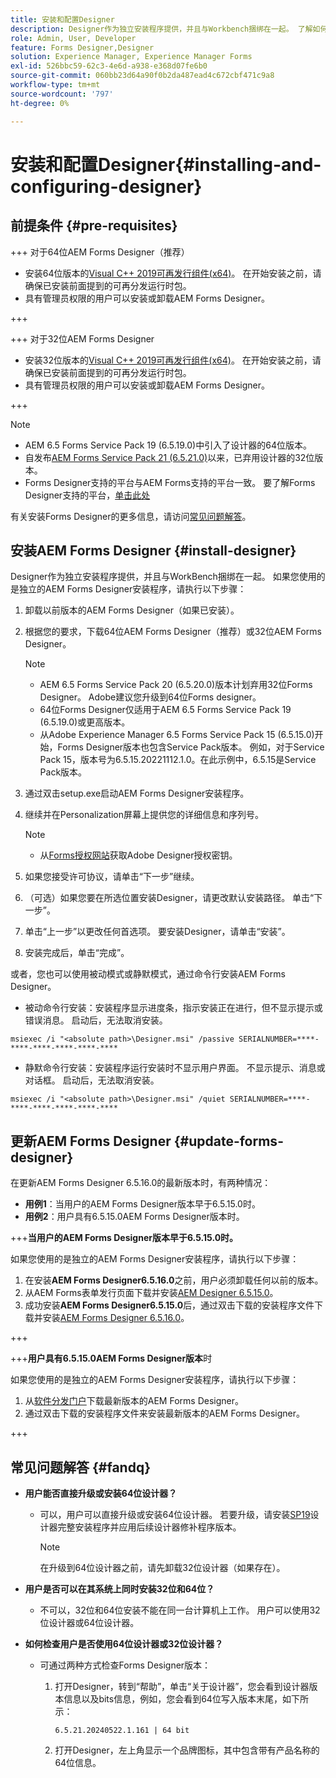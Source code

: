 ```yaml
---
title: 安装和配置Designer
description: Designer作为独立安装程序提供，并且与Workbench捆绑在一起。 了解如何安装独立的Designer。
role: Admin, User, Developer
feature: Forms Designer,Designer
solution: Experience Manager, Experience Manager Forms
exl-id: 526bbc59-62c3-4e6d-a938-e368d07fe6b0
source-git-commit: 060bb23d64a90f0b2da487ead4c672cbf471c9a8
workflow-type: tm+mt
source-wordcount: '797'
ht-degree: 0%

---
```


# 安装和配置Designer{#installing-and-configuring-designer}

## 前提条件 {#pre-requisites}

+++ 对于64位AEM Forms Designer（推荐）

* 安装64位版本的[Visual C++ 2019可再发行组件(x64)](https://learn.microsoft.com/en-us/cpp/windows/latest-supported-vc-redist?view=msvc-170)。 在开始安装之前，请确保已安装前面提到的可再分发运行时包。
* 具有管理员权限的用户可以安装或卸载AEM Forms Designer。

+++

+++ 对于32位AEM Forms Designer

* 安装32位版本的[Visual C++ 2019可再发行组件(x64)](https://learn.microsoft.com/en-us/cpp/windows/latest-supported-vc-redist?view=msvc-170)。 在开始安装之前，请确保已安装前面提到的可再分发运行时包。
* 具有管理员权限的用户可以安装或卸载AEM Forms Designer。

+++

>[!NOTE]
>
>* AEM 6.5 Forms Service Pack 19 (6.5.19.0)中引入了设计器的64位版本。
>* 自发布[AEM Forms Service Pack 21 (6.5.21.0)](https://experienceleague.adobe.com/zh-hans/docs/experience-manager-release-information/aem-release-updates/forms-updates/aem-forms-releases)以来，已弃用设计器的32位版本。
> * Forms Designer支持的平台与AEM Forms支持的平台一致。 要了解Forms Designer支持的平台，[单击此处](/help/sites-deploying/technical-requirements.md)

有关安装Forms Designer的更多信息，请访问[常见问题解答](#fandq)。

## 安装AEM Forms Designer {#install-designer}

Designer作为独立安装程序提供，并且与WorkBench捆绑在一起。 如果您使用的是独立的AEM Forms Designer安装程序，请执行以下步骤：

1. 卸载以前版本的AEM Forms Designer（如果已安装）。
1. 根据您的要求，下载64位AEM Forms Designer（推荐）或32位AEM Forms Designer。

   >[!NOTE]
   > 
   >* AEM 6.5 Forms Service Pack 20 (6.5.20.0)版本计划弃用32位Forms Designer。 Adobe建议您升级到64位Forms designer。
   >* 64位Forms Designer仅适用于AEM 6.5 Forms Service Pack 19 (6.5.19.0)或更高版本。
   >* 从Adobe Experience Manager 6.5 Forms Service Pack 15 (6.5.15.0)开始，Forms Designer版本也包含Service Pack版本。 例如，对于Service Pack 15，版本号为6.5.15.20221112.1.0。在此示例中，6.5.15是Service Pack版本。

1. 通过双击setup.exe启动AEM Forms Designer安装程序。
1. 继续并在Personalization屏幕上提供您的详细信息和序列号。

   >[!NOTE]
   >
   >* 从[Forms授权网站](https://licensing.adobe.com/)获取Adobe Designer授权密钥。

1. 如果您接受许可协议，请单击“下一步”继续。
1. （可选）如果您要在所选位置安装Designer，请更改默认安装路径。 单击“下一步”。
1. 单击“上一步”以更改任何首选项。 要安装Designer，请单击“安装”。
1. 安装完成后，单击“完成”。

或者，您也可以使用被动模式或静默模式，通过命令行安装AEM Forms Designer。

* 被动命令行安装：安装程序显示进度条，指示安装正在进行，但不显示提示或错误消息。 启动后，无法取消安装。

```shell
msiexec /i "<absolute path>\Designer.msi" /passive SERIALNUMBER=****-****-****-****-****-****
```

* 静默命令行安装：安装程序运行安装时不显示用户界面。 不显示提示、消息或对话框。 启动后，无法取消安装。

```shell
msiexec /i "<absolute path>\Designer.msi" /quiet SERIALNUMBER=****-****-****-****-****-****
```

## 更新AEM Forms Designer {#update-forms-designer}

在更新AEM Forms Designer 6.5.16.0的最新版本时，有两种情况：

* **用例1**：当用户的AEM Forms Designer版本早于6.5.15.0时。
* **用例2**：用户具有6.5.15.0AEM Forms Designer版本时。

+++**当用户的AEM Forms Designer版本早于6.5.15.0时。**

如果您使用的是独立的AEM Forms Designer安装程序，请执行以下步骤：

1. 在安装&#x200B;**AEM Forms Designer6.5.16.0**&#x200B;之前，用户必须卸载任何以前的版本。
1. 从AEM Forms表单发行页面下载并安装[AEM Designer 6.5.15.0](https://experienceleague.adobe.com/docs/experience-manager-release-information/aem-release-updates/forms-updates/aem-forms-releases.html?lang=zh-Hans)。
1. 成功安装&#x200B;**AEM Forms Designer6.5.15.0**&#x200B;后，通过双击下载的安装程序文件下载并安装[AEM Forms Designer 6.5.16.0](https://experienceleague.adobe.com/docs/experience-manager-release-information/aem-release-updates/forms-updates/aem-forms-releases.html?lang=zh-Hans)。

+++

+++**用户具有6.5.15.0AEM Forms Designer版本**&#x200B;时

如果您使用的是独立的AEM Forms Designer安装程序，请执行以下步骤：
1. 从[软件分发门户](https://experienceleague.adobe.com/docs/experience-manager-release-information/aem-release-updates/forms-updates/aem-forms-releases.html?lang=zh-Hans)下载最新版本的AEM Forms Designer。
1. 通过双击下载的安装程序文件来安装最新版本的AEM Forms Designer。

+++

## 常见问题解答 {#fandq}

* **用户能否直接升级或安装64位设计器？**
   * 可以，用户可以直接升级或安装64位设计器。 若要升级，请安装[SP19](https://experience.adobe.com/#/downloads/content/software-distribution/en/aem.html?package=/content/software-distribution/en/details.html/content/dam/aem/public/adobe/packages/cq650/servicepack/fd/Designer-Patch/sp19_x64/aemforms_designer_6_5_0_wwe_win.zip)设计器完整安装程序并应用后续设计器修补程序版本。

     >[!NOTE]
     > 在升级到64位设计器之前，请先卸载32位设计器（如果存在）。

* **用户是否可以在其系统上同时安装32位和64位？**
   * 不可以，32位和64位安装不能在同一台计算机上工作。 用户可以使用32位设计器或64位设计器。

* **如何检查用户是否使用64位设计器或32位设计器？**
   * 可通过两种方式检查Forms Designer版本：

      1. 打开Designer，转到“帮助”，单击“关于设计器”，您会看到设计器版本信息以及bits信息，例如，您会看到64位写入版本末尾，如下所示：

         `6.5.21.20240522.1.161 | 64 bit`
      1. 打开Designer，左上角显示一个品牌图标，其中包含带有产品名称的64位信息。
